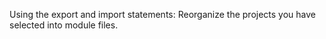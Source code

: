 Using the export and import statements:
Reorganize the projects you have selected into module files.
